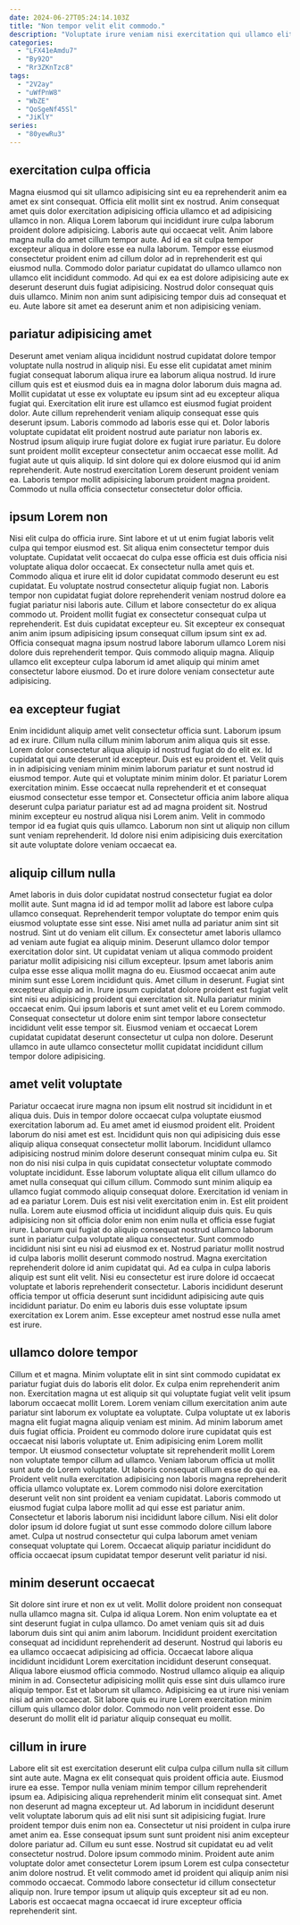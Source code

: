 ```yaml
---
date: 2024-06-27T05:24:14.103Z
title: "Non tempor velit elit commodo."
description: "Voluptate irure veniam nisi exercitation qui ullamco elit incididunt velit ullamco minim Lorem labore reprehenderit. Eu laboris esse adipisicing ex."
categories:
  - "LFX41eAmdu7"
  - "By92O"
  - "Rr3ZKnTzc8"
tags:
  - "2V2ay"
  - "uWfPnW8"
  - "WbZE"
  - "QoSgeNf45Sl"
  - "JiKlY"
series:
  - "80yewRu3"
---
```



## exercitation culpa officia

Magna eiusmod qui sit ullamco adipisicing sint eu ea reprehenderit anim ea amet ex sint consequat. Officia elit mollit sint ex nostrud. Anim consequat amet quis dolor exercitation adipisicing officia ullamco et ad adipisicing ullamco in non. Aliqua Lorem laborum qui incididunt irure culpa laborum proident dolore adipisicing. Laboris aute qui occaecat velit.
Anim labore magna nulla do amet cillum tempor aute. Ad id ea sit culpa tempor excepteur aliqua in dolore esse ea nulla laborum. Tempor esse eiusmod consectetur proident enim ad cillum dolor ad in reprehenderit est qui eiusmod nulla. Commodo dolor pariatur cupidatat do ullamco ullamco non ullamco elit incididunt commodo.
Ad qui ex ea est dolore adipisicing aute ex deserunt deserunt duis fugiat adipisicing. Nostrud dolor consequat quis duis ullamco. Minim non anim sunt adipisicing tempor duis ad consequat et eu. Aute labore sit amet ea deserunt anim et non adipisicing veniam.

## pariatur adipisicing amet

Deserunt amet veniam aliqua incididunt nostrud cupidatat dolore tempor voluptate nulla nostrud in aliquip nisi. Eu esse elit cupidatat amet minim fugiat consequat laborum aliqua irure ea laborum aliqua nostrud. Id irure cillum quis est et eiusmod duis ea in magna dolor laborum duis magna ad. Mollit cupidatat ut esse ex voluptate eu ipsum sint ad eu excepteur aliqua fugiat qui. Exercitation elit irure est ullamco est eiusmod fugiat proident dolor. Aute cillum reprehenderit veniam aliquip consequat esse quis deserunt ipsum. Laboris commodo ad laboris esse qui et.
Dolor laboris voluptate cupidatat elit proident nostrud aute pariatur non laboris ex. Nostrud ipsum aliquip irure fugiat dolore ex fugiat irure pariatur. Eu dolore sunt proident mollit excepteur consectetur anim occaecat esse mollit. Ad fugiat aute ut quis aliquip.
Id sint dolore qui ex dolore eiusmod qui id anim reprehenderit. Aute nostrud exercitation Lorem deserunt proident veniam ea. Laboris tempor mollit adipisicing laborum proident magna proident. Commodo ut nulla officia consectetur consectetur dolor officia.

## ipsum Lorem non

Nisi elit culpa do officia irure. Sint labore et ut ut enim fugiat laboris velit culpa qui tempor eiusmod est. Sit aliqua enim consectetur tempor duis voluptate. Cupidatat velit occaecat do culpa esse officia est duis officia nisi voluptate aliqua dolor occaecat. Ex consectetur nulla amet quis et. Commodo aliqua et irure elit id dolor cupidatat commodo deserunt eu est cupidatat. Eu voluptate nostrud consectetur aliquip fugiat non. Laboris tempor non cupidatat fugiat dolore reprehenderit veniam nostrud dolore ea fugiat pariatur nisi laboris aute.
Cillum et labore consectetur do ex aliqua commodo ut. Proident mollit fugiat ex consectetur consequat culpa ut reprehenderit. Est duis cupidatat excepteur eu. Sit excepteur ex consequat anim anim ipsum adipisicing ipsum consequat cillum ipsum sint ex ad.
Officia consequat magna ipsum nostrud labore laborum ullamco Lorem nisi dolore duis reprehenderit tempor. Quis commodo aliquip magna. Aliquip ullamco elit excepteur culpa laborum id amet aliquip qui minim amet consectetur labore eiusmod. Do et irure dolore veniam consectetur aute adipisicing.

## ea excepteur fugiat

Enim incididunt aliquip amet velit consectetur officia sunt. Laborum ipsum ad ex irure. Cillum nulla cillum minim laborum anim aliqua quis sit esse. Lorem dolor consectetur aliqua aliquip id nostrud fugiat do do elit ex. Id cupidatat qui aute deserunt id excepteur.
Duis est eu proident et. Velit quis in in adipisicing veniam minim minim laborum pariatur et sunt nostrud id eiusmod tempor. Aute qui et voluptate minim minim dolor. Et pariatur Lorem exercitation minim.
Esse occaecat nulla reprehenderit et et consequat eiusmod consectetur esse tempor et. Consectetur officia anim labore aliqua deserunt culpa pariatur pariatur est ad ad magna proident sit. Nostrud minim excepteur eu nostrud aliqua nisi Lorem anim. Velit in commodo tempor id ea fugiat quis quis ullamco. Laborum non sint ut aliquip non cillum sunt veniam reprehenderit. Id dolore nisi enim adipisicing duis exercitation sit aute voluptate dolore veniam occaecat ea.

## aliquip cillum nulla

Amet laboris in duis dolor cupidatat nostrud consectetur fugiat ea dolor mollit aute. Sunt magna id id ad tempor mollit ad labore est labore culpa ullamco consequat. Reprehenderit tempor voluptate do tempor enim quis eiusmod voluptate esse sint esse. Nisi amet nulla ad pariatur anim sint sit nostrud. Sint ut do veniam elit cillum.
Ex consectetur amet laboris ullamco ad veniam aute fugiat ea aliquip minim. Deserunt ullamco dolor tempor exercitation dolor sint. Ut cupidatat veniam ut aliqua commodo proident pariatur mollit adipisicing nisi cillum excepteur. Ipsum amet laboris anim culpa esse esse aliqua mollit magna do eu. Eiusmod occaecat anim aute minim sunt esse Lorem incididunt quis. Amet cillum in deserunt.
Fugiat sint excepteur aliquip ad in. Irure ipsum cupidatat dolore proident est fugiat velit sint nisi eu adipisicing proident qui exercitation sit. Nulla pariatur minim occaecat enim. Qui ipsum laboris et sunt amet velit et eu Lorem commodo. Consequat consectetur ut dolore enim sint tempor labore consectetur incididunt velit esse tempor sit. Eiusmod veniam et occaecat Lorem cupidatat cupidatat deserunt consectetur ut culpa non dolore. Deserunt ullamco in aute ullamco consectetur mollit cupidatat incididunt cillum tempor dolore adipisicing.

## amet velit voluptate

Pariatur occaecat irure magna non ipsum elit nostrud sit incididunt in et aliqua duis. Duis in tempor dolore occaecat culpa voluptate eiusmod exercitation laborum ad. Eu amet amet id eiusmod proident elit. Proident laborum do nisi amet est est. Incididunt quis non qui adipisicing duis esse aliquip aliqua consequat consectetur mollit laborum. Incididunt ullamco adipisicing nostrud minim dolore deserunt consequat minim culpa eu. Sit non do nisi nisi culpa in quis cupidatat consectetur voluptate commodo voluptate incididunt. Esse laborum voluptate aliqua elit cillum ullamco do amet nulla consequat qui cillum cillum.
Commodo sunt minim aliquip ea ullamco fugiat commodo aliquip consequat dolore. Exercitation id veniam in ad ea pariatur Lorem. Duis est nisi velit exercitation enim in. Est elit proident nulla. Lorem aute eiusmod officia ut incididunt aliquip duis quis. Eu quis adipisicing non sit officia dolor enim non enim nulla et officia esse fugiat irure. Laborum qui fugiat do aliquip consequat nostrud ullamco laborum sunt in pariatur culpa voluptate aliqua consectetur. Sunt commodo incididunt nisi sint eu nisi ad eiusmod ex et.
Nostrud pariatur mollit nostrud id culpa laboris mollit deserunt commodo nostrud. Magna exercitation reprehenderit dolore id anim cupidatat qui. Ad ea culpa in culpa laboris aliquip est sunt elit velit. Nisi eu consectetur est irure dolore id occaecat voluptate et laboris reprehenderit consectetur. Laboris incididunt deserunt officia tempor ut officia deserunt sunt incididunt adipisicing aute quis incididunt pariatur. Do enim eu laboris duis esse voluptate ipsum exercitation ex Lorem anim. Esse excepteur amet nostrud esse nulla amet est irure.

## ullamco dolore tempor

Cillum et et magna. Minim voluptate elit in sint sint commodo cupidatat ex pariatur fugiat duis do laboris elit dolor. Ex culpa enim reprehenderit anim non. Exercitation magna ut est aliquip sit qui voluptate fugiat velit velit ipsum laborum occaecat mollit Lorem. Lorem veniam cillum exercitation anim aute pariatur sint laborum ex voluptate ea voluptate. Culpa voluptate ut ex laboris magna elit fugiat magna aliquip veniam est minim. Ad minim laborum amet duis fugiat officia. Proident eu commodo dolore irure cupidatat quis est occaecat nisi laboris voluptate ut.
Enim adipisicing enim Lorem mollit tempor. Ut eiusmod consectetur voluptate sit reprehenderit mollit Lorem non voluptate tempor cillum ad ullamco. Veniam laborum officia ut mollit sunt aute do Lorem voluptate. Ut laboris consequat cillum esse do qui ea. Proident velit nulla exercitation adipisicing non laboris magna reprehenderit officia ullamco voluptate ex.
Lorem commodo nisi dolore exercitation deserunt velit non sint proident ea veniam cupidatat. Laboris commodo ut eiusmod fugiat culpa labore mollit ad qui esse est pariatur anim. Consectetur et laboris laborum nisi incididunt labore cillum. Nisi elit dolor dolor ipsum id dolore fugiat ut sunt esse commodo dolore cillum labore amet. Culpa ut nostrud consectetur qui culpa laborum amet veniam consequat voluptate qui Lorem. Occaecat aliquip pariatur incididunt do officia occaecat ipsum cupidatat tempor deserunt velit pariatur id nisi.

## minim deserunt occaecat

Sit dolore sint irure et non ex ut velit. Mollit dolore proident non consequat nulla ullamco magna sit. Culpa id aliqua Lorem. Non enim voluptate ea et sint deserunt fugiat in culpa ullamco. Do amet veniam quis sit ad duis laborum duis sint qui anim anim laborum.
Incididunt proident exercitation consequat ad incididunt reprehenderit ad deserunt. Nostrud qui laboris eu ea ullamco occaecat adipisicing ad officia. Occaecat labore aliqua incididunt incididunt Lorem exercitation incididunt deserunt consequat. Aliqua labore eiusmod officia commodo. Nostrud ullamco aliquip ea aliquip minim in ad.
Consectetur adipisicing mollit quis esse sint duis ullamco irure aliquip tempor. Est et laborum sit ullamco. Adipisicing ea ut irure nisi veniam nisi ad anim occaecat. Sit labore quis eu irure Lorem exercitation minim cillum quis ullamco dolor dolor. Commodo non velit proident esse. Do deserunt do mollit elit id pariatur aliquip consequat eu mollit.

## cillum in irure

Labore elit sit est exercitation deserunt elit culpa culpa cillum nulla sit cillum sint aute aute. Magna ex elit consequat quis proident officia aute. Eiusmod irure ea esse. Tempor nulla veniam minim tempor cillum reprehenderit ipsum ea. Adipisicing aliqua reprehenderit minim elit consequat sint. Amet non deserunt ad magna excepteur ut.
Ad laborum in incididunt deserunt velit voluptate laborum quis ad elit nisi sunt sit adipisicing fugiat. Irure proident tempor duis enim non ea. Consectetur ut nisi proident in culpa irure amet anim ea. Esse consequat ipsum sunt sunt proident nisi anim excepteur dolore pariatur ad. Cillum eu sunt esse. Nostrud sit cupidatat eu ad velit consectetur nostrud. Dolore ipsum commodo minim.
Proident aute anim voluptate dolor amet consectetur Lorem ipsum Lorem est culpa consectetur anim dolore nostrud. Et velit commodo amet id proident qui aliquip anim nisi commodo occaecat. Commodo labore consectetur id cillum consectetur aliquip non. Irure tempor ipsum ut aliquip quis excepteur sit ad eu non. Laboris est occaecat magna occaecat id irure excepteur officia reprehenderit sint.

